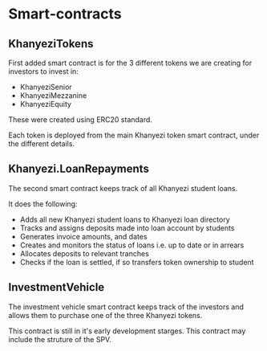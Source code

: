# Smart-contracts

## KhanyeziTokens

First added smart contract is for the 3 different tokens we are creating for investors to invest in:

* KhanyeziSenior
* KhanyeziMezzanine
* KhanyeziEquity

These were created using ERC20 standard. 

Each token is deployed from the main Khanyezi token smart contract, under the different details. 

## Khanyezi.LoanRepayments

The second smart contract keeps track of all Khanyezi student loans.

It does the following:

* Adds all new Khanyezi student loans to Khanyezi loan directory
* Tracks and assigns deposits made into loan account by students
* Generates invoice amounts, and dates
* Creates and monitors the status of loans i.e. up to date or in arrears
* Allocates deposits to relevant tranches
* Checks if the loan is settled, if so transfers token ownership to student

## InvestmentVehicle

The investment vehicle smart contract keeps track of the investors and allows them to purchase one of the three Khanyezi tokens. 

This contract is still in it's early development starges. 
This contract may include the struture of the SPV.
